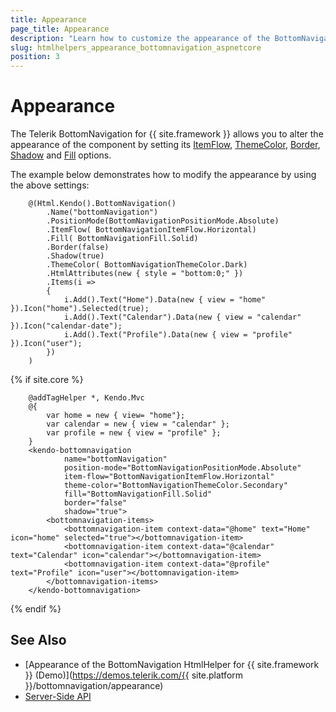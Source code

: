 ```yaml
---
title: Appearance
page_title: Appearance
description: "Learn how to customize the appearance of the BottomNavigation component for {{ site.framework }}."
slug: htmlhelpers_appearance_bottomnavigation_aspnetcore
position: 3
---
```


# Appearance

The Telerik BottomNavigation for {{ site.framework }} allows you to alter the appearance of the component by setting its [ItemFlow](/api/javascript/ui/bottomnavigation/configuration/itemflow), [ThemeColor](/api/javascript/ui/bottomnavigation/configuration/themeColor), [Border](/api/javascript/ui/bottomnavigation/configuration/border), [Shadow](/api/javascript/ui/bottomnavigation/configuration/shadow) and [Fill](/api/javascript/ui/bottomnavigation/configuration/fill) options.

The example below demonstrates how to modify the appearance by using the above settings:

```HtmlHelper
    @(Html.Kendo().BottomNavigation()
        .Name("bottomNavigation")
        .PositionMode(BottomNavigationPositionMode.Absolute)
        .ItemFlow( BottomNavigationItemFlow.Horizontal)
        .Fill( BottomNavigationFill.Solid)
        .Border(false)
        .Shadow(true)
        .ThemeColor( BottomNavigationThemeColor.Dark)
        .HtmlAttributes(new { style = "bottom:0;" })
        .Items(i =>
        {
            i.Add().Text("Home").Data(new { view = "home" }).Icon("home").Selected(true);
            i.Add().Text("Calendar").Data(new { view = "calendar" }).Icon("calendar-date");
            i.Add().Text("Profile").Data(new { view = "profile" }).Icon("user");
        })
    )
```
{% if site.core %}
```TagHelper
    @addTagHelper *, Kendo.Mvc
    @{
        var home = new { view= "home"};
        var calendar = new { view = "calendar" };
        var profile = new { view = "profile" };
    }  
    <kendo-bottomnavigation
            name="bottomNavigation"
            position-mode="BottomNavigationPositionMode.Absolute"
            item-flow="BottomNavigationItemFlow.Horizontal"
            theme-color="BottomNavigationThemeColor.Secondary"
            fill="BottomNavigationFill.Solid"
            border="false"
            shadow="true">
        <bottomnavigation-items>
            <bottomnavigation-item context-data="@home" text="Home" icon="home" selected="true"></bottomnavigation-item>
            <bottomnavigation-item context-data="@calendar" text="Calendar" icon="calendar"></bottomnavigation-item>
            <bottomnavigation-item context-data="@profile" text="Profile" icon="user"></bottomnavigation-item>
        </bottomnavigation-items>
    </kendo-bottomnavigation>
```
{% endif %}

## See Also

* [Appearance of the BottomNavigation HtmlHelper for {{ site.framework }} (Demo)](https://demos.telerik.com/{{ site.platform }}/bottomnavigation/appearance)
* [Server-Side API](/api/bottomnavigation)